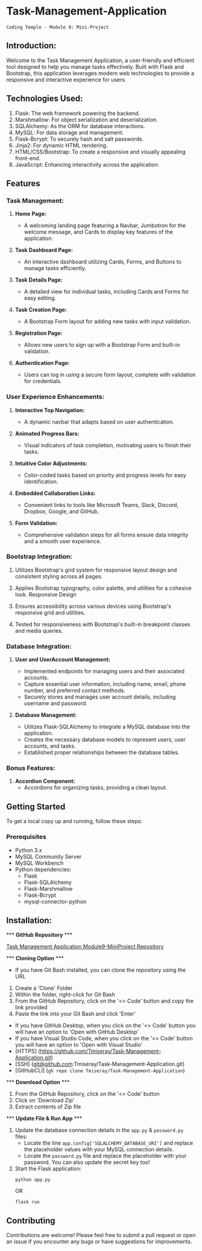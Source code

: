 # Task-Management-Application

    Coding Temple - Module 9: Mini-Project

## Introduction:

Welcome to the Task Management Application, a user-friendly and efficient tool designed to help you manage tasks effectively. Built with Flask and Bootstrap, this application leverages modern web technologies to provide a responsive and interactive experience for users.


## Technologies Used:

1. Flask: The web framework powering the backend.
2. Marshmallow: For object serialization and deserialization.
3. SQLAlchemy: As the ORM for database interactions.
4. MySQL: For data storage and management.
5. Flask-Bcrypt: To securely hash and salt passwords.
6. Jinja2: For dynamic HTML rendering.
7. HTML/CSS/Bootstrap: To create a responsive and visually appealing front-end.
8. JavaScript: Enhancing interactivity across the application.


## Features

### Task Management:

1. **Home Page:**
    - A welcoming landing page featuring a Navbar, Jumbotron for the welcome message, and Cards to display key features of the application.

2. **Task Dashboard Page:**
    - An interactive dashboard utilizing Cards, Forms, and Buttons to manage tasks efficiently.

3. **Task Details Page:**
    - A detailed view for individual tasks, including Cards and Forms for easy editing.

4. **Task Creation Page:**
    - A Bootstrap Form layout for adding new tasks with input validation.

5. **Registration Page:**
    - Allows new users to sign up with a Bootstrap Form and built-in validation.

6. **Authentication Page:**
    - Users can log in using a secure form layout, complete with validation for credentials.


### User Experience Enhancements:

1. **Interactive Top Navigation:**
    - A dynamic navbar that adapts based on user authentication.

2. **Animated Progress Bars:**
    - Visual indicators of task completion, motivating users to finish their tasks.

3. **Intuitive Color Adjustments:**
    - Color-coded tasks based on priority and progress levels for easy identification.

4. **Embedded Collaboration Links:**
    - Convenient links to tools like Microsoft Teams, Slack, Discord, Dropbox, Google, and GitHub.

5. **Form Validation:**
    - Comprehensive validation steps for all forms ensure data integrity and a smooth user experience.


### Bootstrap Integration:

1. Utilizes Bootstrap's grid system for responsive layout design and consistent styling across all pages.

2. Applies Bootstrap typography, color palette, and utilities for a cohesive look.
Responsive Design

3. Ensures accessibility across various devices using Bootstrap's responsive grid and utilities.

4. Tested for responsiveness with Bootstrap's built-in breakpoint classes and media queries.


### Database Integration:

1. **User and UserAccount Management:**
    - Implemented endpoints for managing users and their associated accounts.
    - Capture essential user information, including name, email, phone number, and preferred contact methods.
    - Securely stores and manages user account details, including username and password.

2. **Database Management:**
    - Utilizes Flask-SQLAlchemy to integrate a MySQL database into the application.
    - Creates the necessary database models to represent users, user accounts, and tasks.
    - Established proper relationships between the database tables.


### Bonus Features:

1. **Accordion Component:**
    - Accordions for organizing tasks, providing a clean layout.



## Getting Started
To get a local copy up and running, follow these steps:

### Prerequisites
- Python 3.x
- MySQL Community Server
- MySQL Workbench
- Python dependencies:
  - Flask
  - Flask-SQLAlchemy
  - Flask-Marshmallow
  - Flask-Bcrypt
  - mysql-connector-python

## Installation:
*** **GitHub Repository** ***

[Task Management Application Module9-MiniProject Repository](https://github.com/Tmiseray/Task-Management-Application)

*** **Cloning Option** ***
* If you have Git Bash installed, you can clone the repository using the URL
1. Create a 'Clone' Folder
2. Within the folder, right-click for Git Bash
3. From the GitHub Repository, click on the '<> Code' button and copy the link provided
4. Paste the link into your Git Bash and click 'Enter'
* If you have GitHub Desktop, when you click on the '<> Code' button you will have an option to 'Open with GitHub Desktop'
* If you have Visual Studio Code, when you click on the '<> Code' button you will have an option to 'Open with Visual Studio'
* [HTTPS] (https://github.com/Tmiseray/Task-Management-Application.git)
* [SSH] (git@github.com:Tmiseray/Task-Management-Application.git)
* [GitHubCLI] (`gh repo clone Tmiseray/Task-Management-Application`)

*** **Download Option** ***
1. From the GitHub Repository, click on the '<> Code' button
2. Click on 'Download Zip'
3. Extract contents of Zip file

*** **Update File & Run App** ***
1. Update the database connection details in the `app.py` & `password.py` files:
   - Locate the line `app.config['SQLALCHEMY_DATABASE_URI']` and replace the placeholder values with your MySQL connection details.
   - Locate the `password.py` file and replace the placeholder with your password. You can also update the secret key too!
2. Start the Flask application:
   ```
   python app.py
   ```
   OR
   ```
   flask run
   ```


## Contributing

Contributions are welcome! Please feel free to submit a pull request or open an issue if you encounter any bugs or have suggestions for improvements.
